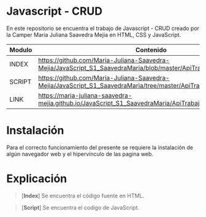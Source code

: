 # Javascript - CRUD

En este repositorio se encuentra el trabajo de Javascript - CRUD creado por la Camper Maria Juliana Saavedra Mejia en HTML, CSS y JavaScript.

| Modulo | Contenido |
|--|--|
| INDEX |https://github.com/Maria-Juliana-Saavedra-Mejia/JavaScript_S1_SaavedraMaria/blob/master/ApiTrabajoNuevo/index.html|
| SCRIPT |https://github.com/Maria-Juliana-Saavedra-Mejia/JavaScript_S1_SaavedraMaria/tree/master/ApiTrabajoNuevo/script|
| LINK |https://maria-juliana-saavedra-mejia.github.io/JavaScript_S1_SaavedraMaria/ApiTrabajoNuevo/|


# **Instalación**

Para el correcto funcionamiento del presente se requiere la instalación de algún navegador web y el hipervínculo de las pagina web.

# **Explicación**

> [**Index**]
Se encuentra el código fuente en HTML.

> [**Script**]
Se encuentra el codigo de JavaScript.
